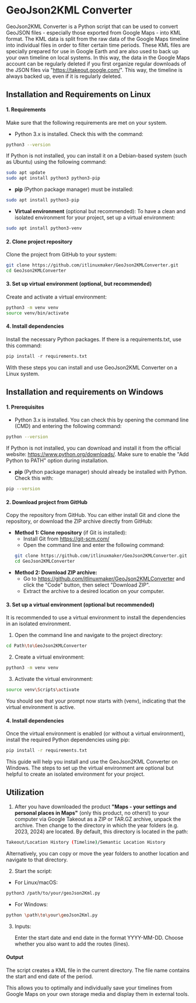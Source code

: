 # GeoJson2KML Converter

GeoJson2KML Converter is a Python script that can be used to convert GeoJSON files - especially those exported from Google Maps - into KML format. The KML data is split from the raw data of the Google Maps timeline into individual files in order to filter certain time periods. These KML files are specially prepared for use in Google Earth and are also used to back up your own timeline on local systems. In this way, the data in the Google Maps account can be regularly deleted if you first organize regular downloads of the JSON files via "https://takeout.google.com/". This way, the timeline is always backed up, even if it is regularly deleted.

## Installation and Requirements on Linux
#### 1. Requirements

Make sure that the following requirements are met on your system.
* Python 3.x is installed. Check this with the command:
```bash    
python3 --version
```
If Python is not installed, you can install it on a Debian-based system (such as Ubuntu) using the following command:
```bash
sudo apt update
sudo apt install python3 python3-pip
```
* **pip** (Python package manager) must be installed:
```bash  
sudo apt install python3-pip  
```
* **Virtual environment** (optional but recommended): To have a clean and isolated environment for your project, set up a virtual environment:
```bash  
sudo apt install python3-venv  
```
#### 2. Clone project repository
Clone the project from GitHub to your system:
```bash  
git clone https://github.com/itlinuxmaker/GeoJson2KMLConverter.git
cd GeoJson2KMLConverter  
```
#### 3. Set up virtual environment (optional, but recommended)
Create and activate a virtual environment:
```bash  
python3 -m venv venv
source venv/bin/activate  
```
#### 4. Install dependencies
Install the necessary Python packages. If there is a requirements.txt, use this command:
```python  
pip install -r requirements.txt  
```
With these steps you can install and use GeoJson2KML Converter on a Linux system.

## Installation and requirements on Windows
#### 1. Prerequisites

* Python 3.x is installed. You can check this by opening the command line (CMD) and entering the following command:
```bash  
python --version
```
If Python is not installed, you can download and install it from the official website: https://www.python.org/downloads/. Make sure to enable the "Add Python to PATH" option during installation.

* **pip** (Python package manager) should already be installed with Python. Check this with:  
```bash  
pip --version
```
#### 2. Download project from GitHub

Copy the repository from GitHub. You can either install Git and clone the repository, or download the ZIP archive directly from GitHub:

* **Method 1: Clone repository** (if Git is installed):
	* Install Git from https://git-scm.com/
	* Open the command line and enter the following command:
	```bash  
	git clone https://github.com/itlinuxmaker/GeoJson2KMLConverter.git  
	cd GeoJson2KMLConverter  
	```
* **Method 2: Download ZIP archive:**
	* Go to https://github.com/itlinuxmaker/GeoJson2KMLConverter and click the "Code" button, then select "Download ZIP".
	* 	Extract the archive to a desired location on your computer.
#### 3. Set up a virtual environment (optional but recommended)

It is recommended to use a virtual environment to install the dependencies in an isolated environment.
1. Open the command line and navigate to the project directory:  
```bash  
cd Path\to\GeoJson2KMLConverter  
```
2. Create a virtual environment:
```bash  
python3 -m venv venv  
```
3. Activate the virtual environment:
```bash  
source venv\Scripts\activate  
```
You should see that your prompt now starts with (venv), indicating that the virtual environment is active.
#### 4. Install dependencies
Once the virtual environment is enabled (or without a virtual environment), install the required Python dependencies using pip:
```bash  
pip install -r requirements.txt  
```

This guide will help you install and use the GeoJson2KML Converter on Windows. The steps to set up the virtual environment are optional but helpful to create an isolated environment for your project.

## Utilization
1. After you have downloaded the product **"Maps - your settings and personal places in Maps"** (only this product, no others!) to your computer via Google Takeout as a ZIP or TAR.GZ archive, unpack the archive.
Then change to the directory in which the year folders (e.g. 2023, 2024) are located. By default, this directory is located in the path:
```bash
Takeout/Location History (Timeline)/Semantic Location History  
```
Alternatively, you can copy or move the year folders to another location and navigate to that directory.

2. Start the script:

*    For Linux/macOS:
```Bash
python3 /path/to/your/geoJson2Kml.py
```
* For Windows:
```Bash
python \path\to\your\geoJson2Kml.py      
```
3. Inputs:

    Enter the start date and end date in the format YYYY-MM-DD.
Choose whether you also want to add the routes (lines).

#### Output
The script creates a KML file in the current directory. The file name contains the start and end date of the period. 
  
  This allows you to optimally and individually save your timelines from Google Maps on your own storage media and display them in external tools.